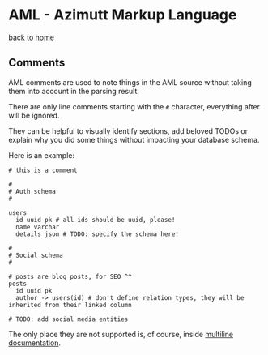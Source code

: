 # AML - Azimutt Markup Language

[back to home](./README.md)


## Comments

AML comments are used to note things in the AML source without taking them into account in the parsing result.

There are only line comments starting with the `#` character, everything after will be ignored.

They can be helpful to visually identify sections, add beloved TODOs or explain why you did some things without impacting your database schema.

Here is an example:

```aml
# this is a comment

#
# Auth schema
#

users
  id uuid pk # all ids should be uuid, please!
  name varchar
  details json # TODO: specify the schema here!

#
# Social schema
#

# posts are blog posts, for SEO ^^
posts
  id uuid pk
  author -> users(id) # don't define relation types, they will be inherited from their linked column

# TODO: add social media entities
```

The only place they are not supported is, of course, inside [multiline documentation](./documentation.md#multiline-documentation).
